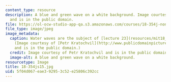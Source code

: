 ```yaml
---
content_type: resource
description: A blue and green wave on a white background. Image courtesy of Petr Kratochvil
  and is in the public domain.
file: https://ol-ocw-studio-app-qa.s3.amazonaws.com/courses/18-354j-nonlinear-dynamics-ii-continuum-systems-spring-2015/5f04d067eae392953c52e25806c392cc_18-354js15.jpg
file_type: image/jpeg
image_metadata:
  caption: Water waves are the subject of [lecture 23](resources/mit18_354js15_ch23).
    (Image courtesy of [Petr Kratochvil](http://www.publicdomainpictures.net/view-image.php?image=1218)
    and is in the public domain.)
  credit: Image courtesy of Petr Kratochvil and is in the public domain.
  image-alt: A blue and green wave on a white background.
resourcetype: Image
title: 18-354js15.jpg
uid: 5f04d067-eae3-9295-3c52-e25806c392cc
---
```

